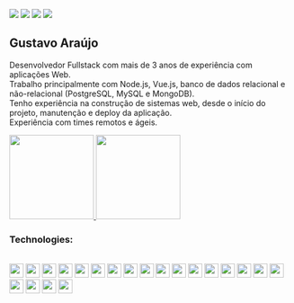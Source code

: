 [<img src="https://img.shields.io/badge/linkedin-%230077B5.svg?&style=for-the-badge&logo=linkedin&logoColor=white" />](https://www.linkedin.com/in/GugaAraujo/) 
[<img src="https://img.shields.io/badge/-email-red.svg?&style=for-the-badge&logo=gmail&logoColor=white" />](mailto:gustavoaraujo.dev@gmail.com)
[<img src="https://img.shields.io/badge/-medium-green.svg?&style=for-the-badge&logo=medium&logoColor=white" />](https://guga-araujo.medium.com)
[<img src="https://img.shields.io/badge/portfolio-guga--araujo.dev.br-important.svg?&style=for-the-badge&logoColor=white" />](https://www.guga-araujo.dev.br)


## Gustavo Araújo

Desenvolvedor Fullstack com mais de 3 anos de experiência com aplicações Web.<br>
Trabalho principalmente com Node.js, Vue.js, banco de dados relacional e não-relacional (PostgreSQL, MySQL e MongoDB).<br> 
Tenho experiência na construção de sistemas web, desde o início do projeto, manutenção e deploy da aplicação.<br> 
Experiência com times remotos e ágeis.<br> 


<p align="justify">
  <a href="https://github.com/GugaAraujo/github-readme-stats">
    <img
      height="150"
      src="https://github-readme-stats.vercel.app/api?username=GugaAraujo&count_private=true&show_icons=true&custom_title=Github%20Status&show=issues&theme=radical"
    />
  </a>
   <a href="https://github.com/GugaAraujo/github-readme-stats">
    <img
      height="150"
      src="https://github-readme-stats.vercel.app/api/top-langs/?username=GugaAraujo&layout=compact&theme=radical" />
  </a>  
</p>
   
### Technologies:
<div style="display: inline_block"><br>
  <code><img height="25" src="https://cdn.jsdelivr.net/gh/devicons/devicon/icons/javascript/javascript-original.svg"></code>
  <code><img height="25" src="https://cdn.jsdelivr.net/gh/devicons/devicon/icons/typescript/typescript-original.svg"></code>
  <code><img height="25" src="https://cdn.jsdelivr.net/gh/devicons/devicon/icons/nodejs/nodejs-original.svg"></code>
  <code><img height="25" src="https://cdn.jsdelivr.net/gh/devicons/devicon/icons/nestjs/nestjs-plain.svg"></code>
  <code><img height="25" src="https://cdn.jsdelivr.net/gh/devicons/devicon/icons/mongodb/mongodb-original.svg"></code>
  <code><img height="25" src="https://cdn.jsdelivr.net/gh/devicons/devicon/icons/mysql/mysql-original.svg"></code>
  <code><img height="25" src="https://cdn.jsdelivr.net/gh/devicons/devicon/icons/postgresql/postgresql-original.svg"></code>
  <code><img height="25" src="https://cdn.jsdelivr.net/gh/devicons/devicon/icons/docker/docker-original.svg"></code>
  <code><img height="25" src="https://cdn.jsdelivr.net/gh/devicons/devicon/icons/linux/linux-original.svg"></code>
  <code><img height="25" src="https://cdn.jsdelivr.net/gh/devicons/devicon/icons/terraform/terraform-original.svg"></code>
  <code><img height="25" src="https://cdn.jsdelivr.net/gh/devicons/devicon/icons/kubernetes/kubernetes-plain.svg"></code>
  <code><img height="25" src="https://cdn.jsdelivr.net/gh/devicons/devicon/icons/amazonwebservices/amazonwebservices-original.svg"></code>
  <code><img height="25" src="https://cdn.jsdelivr.net/gh/devicons/devicon/icons/html5/html5-original.svg"></code>
  <code><img height="25" src="https://cdn.jsdelivr.net/gh/devicons/devicon/icons/css3/css3-original.svg"></code>
  <code><img height="25" src="https://cdn.jsdelivr.net/gh/devicons/devicon/icons/vuejs/vuejs-original.svg"></code>
  <code><img height="25" src="https://cdn.jsdelivr.net/gh/devicons/devicon/icons/nuxtjs/nuxtjs-original.svg"></code>
  <code><img height="25" src="https://cdn.jsdelivr.net/gh/devicons/devicon/icons/react/react-original.svg"></code>
  <code><img height="25" src="https://cdn.jsdelivr.net/gh/devicons/devicon/icons/redux/redux-original.svg"></code>
  <code><img height="25" src="https://cdn.jsdelivr.net/gh/devicons/devicon/icons/tailwindcss/tailwindcss-plain.svg"></code>
  <code><img height="25" src="https://cdn.jsdelivr.net/gh/devicons/devicon/icons/sass/sass-original.svg"></code>
  <code><img height="25" src="https://cdn.jsdelivr.net/gh/devicons/devicon/icons/bootstrap/bootstrap-original.svg"></code>
</div>
